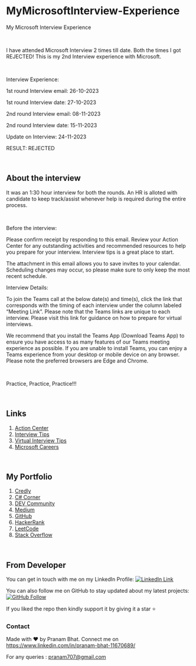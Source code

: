 # MyMicrosoftInterview-Experience
My Microsoft Interview Experience

&nbsp;

I have attended Microsoft Interview 2 times till date. Both the times I got REJECTED! This is my 2nd Interview experience with Microsoft.

&nbsp;


Interview Experience:

1st round Interview email: 26-10-2023

1st round Interview date: 27-10-2023

2nd round Interview email: 08-11-2023

2nd round Interview date: 15-11-2023

Update on Interview: 24-11-2023

RESULT: REJECTED


&nbsp;

## About the interview

It was an 1:30 hour interview for both the rounds. An HR is alloted with candidate to keep track/assist whenever help is required during the entire process. 


&nbsp;


Before the interview:

Please confirm receipt by responding to this email.
Review your Action Center for any outstanding activities and recommended resources to help you prepare for your interview. Interview tips is a great place to start.

The attachment in this email allows you to save invites to your calendar. Scheduling changes may occur, so please make sure to only keep the most recent schedule.


Interview Details:

To join the Teams call at the below date(s) and time(s), click the link that corresponds with the timing of each interview under the column labeled “Meeting Link”. Please note that the Teams links are unique to each interview. Please visit this link for guidance on how to prepare for virtual interviews.

We recommend that you install the Teams App (Download Teams App) to ensure you have access to as many features of our Teams meeting experience as possible. If you are unable to install Teams, you can enjoy a Teams experience from your desktop or mobile device on any browser. Please note the preferred browsers are Edge and Chrome.



&nbsp;

Practice, Practice, Practice!!!

&nbsp;

## Links

1. [Action Center](https://careers.microsoft.com/v2/global/en/home.html)
2. [Interview Tips](https://careers.microsoft.com/v2/global/en/hiring-tips)
3. [Virtual Interview Tips](https://careers.microsoft.com/v2/global/en/hiring-tips/virtual-interviewing)
4. [Microsoft Careers](https://careers.microsoft.com/v2/global/en/home.html)

&nbsp;

## My Portfolio
1. [Credly](https://www.credly.com/users/pranam-k.1ea87c11/badges)
2. [C# Corner](https://www.c-sharpcorner.com/members/pranam-bhat)
3. [DEV Community](https://dev.to/pranambhat)
4. [Medium](https://medium.com/@pranam707)
5. [GitHub](https://github.com/PranamBhat)
6. [HackerRank](https://www.hackerrank.com/pranam707)
7. [LeetCode](https://leetcode.com/ask2pranam/)
8. [Stack Overflow](https://stackoverflow.com/users/6935413/pranam-bhat)


&nbsp;


## From Developer

You can get in touch with me on my LinkedIn Profile: [![LinkedIn Link](https://img.shields.io/badge/Connect-Pranam%20Bhat-blue.svg?logo=linkedin&longCache=true&style=social&label=Connect
)](https://www.linkedin.com/in/pranam-bhat-11670689/)

You can also follow me on GitHub to stay updated about my latest projects: [![GitHub Follow](https://img.shields.io/badge/Connect-Pranam%20Bhat-blue.svg?logo=Github&longCache=true&style=social&label=Follow)](https://github.com/PranamBhat)

If you liked the repo then kindly support it by giving it a star ⭐

### Contact

Made with :heart: by Pranam Bhat. Connect me on https://www.linkedin.com/in/pranam-bhat-11670689/

For any queries : pranam707@gmail.com
